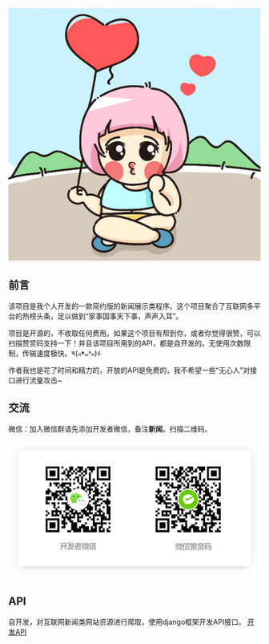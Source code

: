 <p style="text-align: center;"><img src="./pangniu.png" alt="ColorUI简介"></img></p>

## 前言
该项目是我个人开发的一款简约版的新闻展示类程序。这个项目聚合了互联网多平台的热榜头条，足以做到“家事国事天下事，声声入耳”。

项目是开源的，不收取任何费用。如果这个项目有帮到你，或者你觉得很赞，可以扫描赞赏码支持一下！并且该项目所用到的API，都是自开发的。无使用次数限制，传输速度极快。٩(๑❛ᴗ❛๑)۶

作者我也是花了时间和精力的，开放的API是免费的，我不希望一些“无心人”对接口进行流量攻击~

## 交流
微信：加入微信群请先添加开发者微信，备注**新闻**。扫描二维码。

![](./author.png)			  

## API
自开发，对互联网新闻类网站资源进行爬取，使用django框架开发API接口。
[开发API](http://guoxiaorui.cn/index.php/archives/73/)

